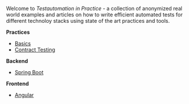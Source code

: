 Welcome to _Testautomation in Practice_ - a collection of anonymized real world examples and articles on how to write efficient automated tests for different technoloy stacks using state of the art practices and tools.

**Practices**
  - [Basics](https://github.com/testautomation-in-practice/basics)
  - [Contract Testing](https://github.com/testautomation-in-practice/cnt-contract-testing)

**Backend**
  - [Spring Boot](https://github.com/testautomation-in-practice/cnt-spring-boot)

**Frontend**
  - [Angular](https://github.com/testautomation-in-practice/cnt-angular)
